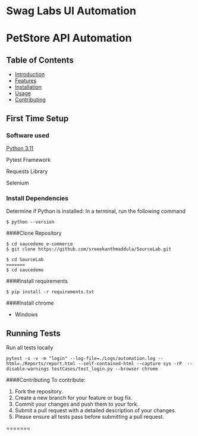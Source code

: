 # Swag Labs UI Automation
# PetStore API Automation


## Table of Contents
* [Introduction]()
* [Features]()
* [Installation]()
* [Usage]()
* [Contributing]()

## First Time Setup
### Software used
[Python 3.11](https://docs.python.org/2/)  

Pytest Framework

Requests Library

Selenium


### Install Dependencies
Determine if Python is installed: In a terminal, run the following command
```
$ python --version
```

####Clone Repository  
```
$ cd saucedemo_e-commerce
$ git clone https://github.com/sreeekanthmaddula/SourceLab.git

$ cd SourceLab
=======
$ cd saucedemo

```
####Install requirements
```
$ pip install -r requirements.txt
```

####Install chrome  
* Windows

## Running Tests
Run all tests locally
```
pytest -s -v -m "login" --log-file=./Logs/automation.log --html=./Reports/report.html --self-contained-html --capture sys -rP  --disable-warnings testCases/test_login.py --browser chrome

```

####Contributing
To contribute:
1. Fork the repository.
2. Create a new branch for your feature or bug fix.
3. Commit your changes and push them to your fork.
4. Submit a pull request with a detailed description of your changes.
5. Please ensure all tests pass before submitting a pull request.

=======
 

